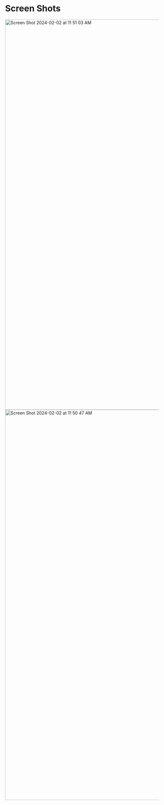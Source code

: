 # Screen Shots

<img width="1280" alt="Screen Shot 2024-02-02 at 11 51 03 AM" src="https://github.com/shashankns60/Event-Management---Frontend/assets/104767603/92ff9741-a406-4b48-ba7e-3d2130603ab7">


<img width="1280" alt="Screen Shot 2024-02-02 at 11 50 47 AM" src="https://github.com/shashankns60/Event-Management---Frontend/assets/104767603/d36eb350-4a0d-4278-bb34-ca20b5fa1901">
